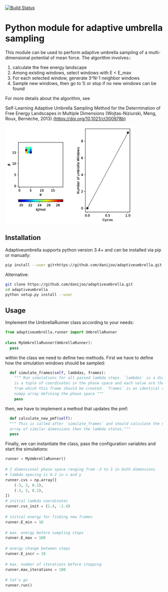 [![Build Status](https://travis-ci.org/danijoo/adaptiveumbrella.svg?branch=master)](https://travis-ci.org/danijoo/adaptiveumbrella)

# Python module for adaptive umbrella sampling

This module can be used to perform adaptive umbrella sampling of a multi-dimensional potential of mean force. The
algorithm involves::

1) calculate the free energy landscape
2) Among existing windows, select windows with E < E_max
3) For each selected window, generate 3^N-1 neighbor windows
4) Sample new windows, then go to 1) or stop if no new windows can be found

For more details about the algorithm, see

Self-Learning Adaptive Umbrella Sampling Method for the Determination of Free Energy Landscapes in Multiple Dimensions (Wojtas-Niziurski, Meng, Roux, Bernèche, 2013)
[(https://doi.org/10.1021/ct300978b)](https://doi.org/10.1021/ct300978b)


![Example](https://raw.githubusercontent.com/danijoo/adaptiveumbrella/master/examples/example.gif)

## Installation

Adaptiveumbrella supports python version 3.4+ and can be installed via pip or manually:

```bash
pip install --user git+https://github.com/danijoo/adaptiveumbrella.git
```

Alternative:
```bash
git clone https://github.com/danijoo/adaptiveumbrella.git
cd adaptiveumbrella
python setup.py install --user
```


## Usage

Implement the UmbrellaRunner class according to your needs: 

```python
from adaptiveumbrella.runner import UmbrellaRunner

class MyUmbrellaRunner(UmbrellaRunner):
  pass
```

within the class we need to define two methods. First we have to define how the simulation windows should be sampled:

```python
  def simulate_frames(self, lambdas, frames):
    """ Run simulations for all passed lambda steps. `lambdas` is a dictionary where each key
    is a tuple of coordinates in the phase space and each value are the lambda values of the root
    from which this frame should be created. `frames` is an identical dict, but with indeces of the pmf
    numpy array defining the phase space """
    pass
```

then, we have to implement a method that updates the pmf:
 
```python
  def calculate_new_pmf(self):
  """ This is called after `simulate_frames` and should calculate the new PMF. return value must be a numpy
  array of similar dimensions then the lambda states."""
  pass
```

Finally, we can instantiate the class, pass the configuration variables and start the simulations:

```python
runner = MyUmbrellaRunner()

# 2 dimensional phase space ranging from -3 to 3 in both dimensions
# lambda spacing is 0.2 in x and y
runner.cvs = np.array([
    (-3, 3, 0.2),
    (-3, 3, 0.2),
])
# initial lambda coordinates
runner.cvs_init = (1.4, -1.4)

# initial energy for finding new frames
runner.E_min = 10

# max. energy before sampling stops
runner.E_max = 100

# energy change between steps
runner.E_incr = 10

# max. number of iterations before stopping
runner.max_iterations = 100

# let's go
runner.run()
```

